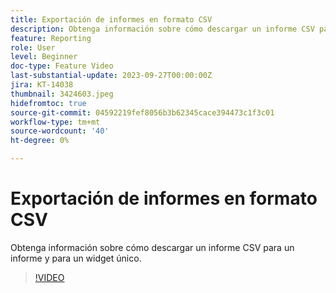 ```yaml
---
title: Exportación de informes en formato CSV
description: Obtenga información sobre cómo descargar un informe CSV para un informe y para un widget único.
feature: Reporting
role: User
level: Beginner
doc-type: Feature Video
last-substantial-update: 2023-09-27T00:00:00Z
jira: KT-14038
thumbnail: 3424603.jpeg
hidefromtoc: true
source-git-commit: 04592219fef8056b3b62345cace394473c1f3c01
workflow-type: tm+mt
source-wordcount: '40'
ht-degree: 0%

---
```



# Exportación de informes en formato CSV

Obtenga información sobre cómo descargar un informe CSV para un informe y para un widget único.

>[!VIDEO](https://video.tv.adobe.com/v/3424603/?learn=on)
